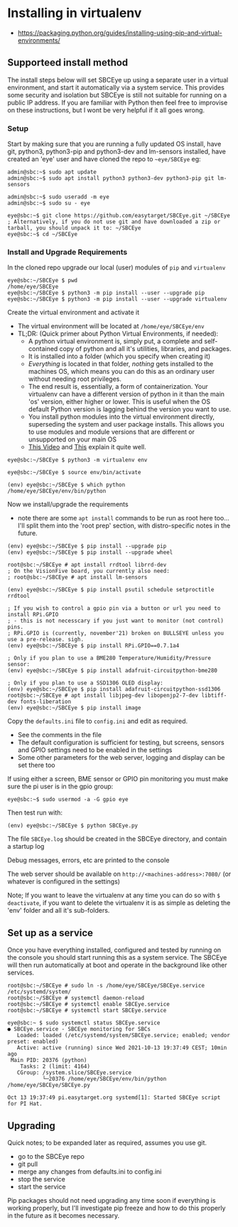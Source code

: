 # Installing in virtualenv
* https://packaging.python.org/guides/installing-using-pip-and-virtual-environments/

## Supporteed install method

The install steps below will set SBCEye up using a separate user in a virtual environment, and start it automatically via a system service. This provides some security and isolation but SBCEye is still not suitable for running on a public IP address. If you are familiar with Python then feel free to improvise on these instructions, but I wont be very helpful if it all goes wrong.

### Setup

Start by making sure that you are running a fully updated OS install, have git, python3, python3-pip and python3-dev and lm-sensors installed, have created an 'eye' user and have cloned the repo to `~eye/SBCEye` eg:

```console
admin@sbc:~$ sudo apt update
admin@sbc:~$ sudo apt install python3 python3-dev python3-pip git lm-sensors

admin@sbc:~$ sudo useradd -m eye
admin@sbc:~$ sudo su - eye

eye@sbc:~$ git clone https://github.com/easytarget/SBCEye.git ~/SBCEye
; Alternatively, if you do not use git and have downloaded a zip or tarball, you should unpack it to: ~/SBCEye
eye@sbc:~$ cd ~/SBCEye
```

### Install and Upgrade Requirements

In the cloned repo upgrade our local (user) modules of `pip` and `virtualenv`
```console
eye@sbc:~/SBCEye $ pwd
/home/eye/SBCEye
eye@sbc:~/SBCEye $ python3 -m pip install --user --upgrade pip
eye@sbc:~/SBCEye $ python3 -m pip install --user --upgrade virtualenv
```

Create the virtual environment and activate it
- The virtual environment will be located at `/home/eye/SBCEye/env`
- TL;DR: (Quick primer about Python Virtual Environments, if needed):
  - A python virtual environment is, simply put, a complete and self-contained copy of python and all it's utilities, libraries, and packages.
  - It is installed into a folder (which you specify when creating it)
  - *Everything* is located in that folder, *nothing* gets installed to the machines OS, which means you can do this as an ordinary user without needing root privileges.
  - The end result is, essentially, a form of containerization. Your virtualenv can have a different version of python in it than the main 'os' version, either higher or lower. This is useful when the OS default Python version is lagging behind the version you want to use.
  - You install python modules into the virtual environment directly, superseding the system and user package installs. This allows you to use modules and module versions that are different or unsupported on your main OS
  - [This Video](https://www.youtube.com/watch?v=N5vscPTWKOk) and [This](https://www.youtube.com/watch?v=4jt9JPoIDpY) explain it quite well.

```console
eye@sbc:~/SBCEye $ python3 -m virtualenv env

eye@sbc:~/SBCEye $ source env/bin/activate

(env) eye@sbc:~/SBCEye $ which python
/home/eye/SBCEye/env/bin/python
```

Now we install/upgrade the requirements
- note there are some `apt install` commands to be run as root here too... I'll split them into the 'root prep' section, with distro-specific notes in the future.
```console
(env) eye@sbc:~/SBCEye $ pip install --upgrade pip
(env) eye@sbc:~/SBCEye $ pip install --upgrade wheel

root@sbc:~/SBCEye # apt install rrdtool librrd-dev
; On the VisionFive board, you currently also need:
; root@sbc:~/SBCEye # apt install lm-sensors

(env) eye@sbc:~/SBCEye $ pip install psutil schedule setproctitle rrdtool

; If you wish to control a gpio pin via a button or url you need to install RPi.GPIO
; - this is not necesscary if you just want to monitor (not control) pins.
; RPi.GPIO is (currently, november'21) broken on BULLSEYE unless you use a pre-release. sigh. 
(env) eye@sbc:~/SBCEye $ pip install RPi.GPIO==0.7.1a4

; Only if you plan to use a BME280 Temperature/Humidity/Pressure sensor:
(env) eye@sbc:~/SBCEye $ pip install adafruit-circuitpython-bme280

; Only if you plan to use a SSD1306 OLED display:
(env) eye@sbc:~/SBCEye $ pip install adafruit-circuitpython-ssd1306
root@sbc:~/SBCEye # apt install libjpeg-dev libopenjp2-7-dev libtiff-dev fonts-liberation
(env) eye@sbc:~/SBCEye $ pip install image
```

Copy the `defaults.ini` file to `config.ini` and edit as required.
- See the comments in the file
- The default configuration is sufficient for testing, but screens, sensors and GPIO settings need to be enabled in the settings
- Some other parameters for the web server, logging and display can be set there too

If using either a screen, BME sensor or GPIO pin monitoring you must make sure the pi user is in the gpio group:
```console
eye@sbc:~$ sudo usermod -a -G gpio eye
```

Then test run with:

```console
(env) eye@sbc:~/SBCEye $ python SBCEye.py
```
The file `SBCEye.log` should be created in the SBCEye directory, and contain a startup log

Debug messages, errors, etc are printed to the console

The web server should be available on `http://<machines-address>:7080/` (or whatever is configured in the settings)

Note; If you want to leave the virtualenv at any time you can do so with `$ deactivate`, if you want to delete the virtualenv it is as simple as deleting the 'env' folder and all it's sub-folders.

## Set up as a service

Once you have everything installed, configured and tested by running on the console you should start running this as a system service. The SBCEye will then run automatically at boot and operate in the background like other services.

```console
root@sbc:~/SBCEye # sudo ln -s /home/eye/SBCEye/SBCEye.service /etc/systemd/system/
root@sbc:~/SBCEye # systemctl daemon-reload
root@sbc:~/SBCEye # systemctl enable SBCEye.service
root@sbc:~/SBCEye # systemctl start SBCEye.service

eye@sbc:~ $ sudo systemctl status SBCEye.service
● SBCEye.service - SBCEye monitoring for SBCs
   Loaded: loaded (/etc/systemd/system/SBCEye.service; enabled; vendor preset: enabled)
   Active: active (running) since Wed 2021-10-13 19:37:49 CEST; 10min ago
 Main PID: 20376 (python)
    Tasks: 2 (limit: 4164)
   CGroup: /system.slice/SBCEye.service
           └─20376 /home/eye/SBCEye/env/bin/python /home/eye/SBCEye/SBCEye.py

Oct 13 19:37:49 pi.easytarget.org systemd[1]: Started SBCEye script for PI Hat.
```

## Upgrading
Quick notes; to be expanded later as required, assumes you use git.
- go to the SBCEye repo
- git pull
- merge any changes from defaults.ini to config.ini
- stop the service
- start the service

Pip packages should not need upgrading any time soon if everything is working properly, but I'll investigate pip freeze and how to do this properly in the future as it becomes necessary.
